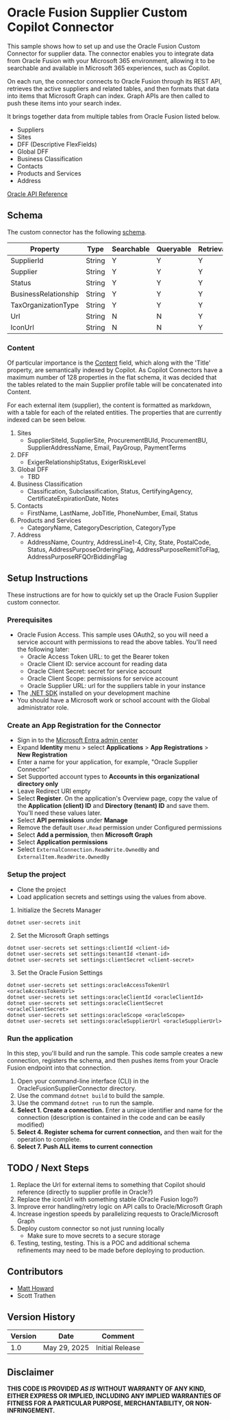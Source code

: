 # Oracle Fusion Supplier Custom Copilot Connector
This sample shows how to set up and use the Oracle Fusion Custom Connector for supplier data. The connector enables you to integrate data from Oracle Fusion with your Microsoft 365 environment, allowing it to be searchable and available in Microsoft 365 experiences, such as Copilot. 

On each run, the connector connects to Oracle Fusion through its REST API, retrieves the active suppliers and related tables, and then formats that data into items that Microsoft Graph can index. Graph APIs are then called to push these items into your search index. 

It brings together data from multiple tables from Oracle Fusion listed below.

- Suppliers
- Sites
- DFF (Descriptive FlexFields)
- Global DFF
- Business Classification
- Contacts
- Products and Services
- Address

[Oracle API Reference](https://docs.oracle.com/en/cloud/saas/procurement/25a/fapra/op-suppliers-get.html)

## Schema
The custom connector has the following [schema](https://learn.microsoft.com/en-us/graph/connecting-external-content-manage-schema).

| Property | Type | Searchable | Queryable | Retrievable | Refineable | Labels |
|----------|------|------------|-----------|-------------|------------|--------|
|SupplierId|String|Y|Y|Y|N||
|Supplier|String|Y|Y|Y|N|Title|
|Status|String|Y|Y|Y|N||
|BusinessRelationship|String|Y|Y|Y|N||
|TaxOrganizationType|String|Y|Y|Y|N||
|Url|String|N|N|Y|N|Url|
|IconUrl|String|N|N|Y|N|IconUrl|

### Content
Of particular importance is the [Content](https://learn.microsoft.com/en-us/microsoft-365-copilot/extensibility/overview-copilot-connector#copilot-connector-semantic-indexing) field, which along with the 'Title' property, are semantically indexed by Copilot. As Copilot Connectors have a maximum number of 128 properties in the flat schema, it was decided that the tables related to the main Supplier profile table will be concatenated into Content.

For each external item (supplier), the content is formatted as markdown, with a table for each of the related entities. The properties that are currently indexed can be seen below.
1. Sites
    - SupplierSiteId, SupplierSite, ProcurementBUId, ProcurementBU, SupplierAddressName, Email, PayGroup, PaymentTerms
1. DFF
    - ExigerRelationshipStatus, ExigerRiskLevel
1. Global DFF
    - TBD
1. Business Classification
    - Classification, Subclassification, Status, CertifyingAgency, CertificateExpirationDate, Notes
1. Contacts
    - FirstName, LastName, JobTitle, PhoneNumber, Email, Status
1. Products and Services
    - CategoryName, CategoryDescription, CategoryType
1. Address
    - AddressName, Country, AddressLine1-4, City, State, PostalCode, Status, AddressPurposeOrderingFlag, AddressPurposeRemitToFlag, AddressPurposeRFQOrBiddingFlag

## Setup Instructions
These instructions are for how to quickly set up the Oracle Fusion Supplier custom connector.

### Prerequisites
- Oracle Fusion Access. This sample uses OAuth2, so you will need a service account with permissions to read the above tables. You'll need the following later:
    - Oracle Access Token URL: to get the Bearer token
    - Oracle Client ID: service account for reading data
    - Oracle Client Secret: secret for service account
    - Oracle Client Scope: permissions for service account
    - Oracle Supplier URL: url for the suppliers table in your instance
- The [.NET SDK](https://dotnet.microsoft.com/en-us/download) installed on your development machine
- You should have a Microsoft work or school account with the Global administrator role.

### Create an App Registration for the Connector
- Sign in to the [Microsoft Entra admin center](entra.microsoft.com)
- Expand **Identity** menu > select **Applications** > **App Registrations** > **New Registration**
- Enter a name for your application, for example, "Oracle Supplier Connector"
- Set Supported account types to **Accounts in this organizational directory only**
- Leave Redirect URI empty
- Select **Register**. On the application's Overview page, copy the value of the **Application (client) ID** and **Directory (tenant) ID** and save them. You'll need these values later.
- Select **API permissions** under **Manage**
- Remove the default ```User.Read``` permission under Configured permissions
- Select **Add a permission**, then **Microsoft Graph**
- Select **Application permissions**
- Select ```ExternalConnection.ReadWrite.OwnedBy``` and ```ExternalItem.ReadWrite.OwnedBy```

### Setup the project
- Clone the project
- Load application secrets and settings using the values from above. 

1. Initialize the Secrets Manager
```
dotnet user-secrets init
```

2. Set the Microsoft Graph settings

```
dotnet user-secrets set settings:clientId <client-id>
dotnet user-secrets set settings:tenantId <tenant-id>
dotnet user-secrets set settings:clientSecret <client-secret>
```
3. Set the Oracle Fusion Settings

```
dotnet user-secrets set settings:oracleAccessTokenUrl <oracleAccessTokenUrl>
dotnet user-secrets set settings:oracleClientId <oracleClientId>
dotnet user-secrets set settings:oracleClientSecret <oracleClientSecret>
dotnet user-secrets set settings:oracleScope <oracleScope>
dotnet user-secrets set settings:oracleSupplierUrl <oracleSupplierUrl>
```

### Run the application
In this step, you'll build and run the sample. This code sample creates a new connection, registers the schema, and then pushes items from your Oracle Fusion endpoint into that connection.
1. Open your command-line interface (CLI) in the OracleFusionSupplierConnector directory.
2. Use the command ```dotnet build``` to build the sample.
3. Use the command ```dotnet run``` to run the sample.
4. **Select 1. Create a connection.** Enter a unique identifier and name for the connection (description is contained in the code and can be easily modified)
5. **Select 4. Register schema for current connection,** and then wait for the operation to complete.
6. **Select 7. Push ALL items to current connection**

## TODO / Next Steps
1. Replace the Url for external items to something that Copilot should reference (directly to supplier profile in Oracle?)
1. Replace the iconUrl with something stable (Oracle Fusion logo?)
1. Improve error handling/retry logic on API calls to Oracle/Microsoft Graph
1. Increase ingestion speeds by parallelizing requests to Oracle/Microsoft Graph
1. Deploy custom connector so not just running locally
    - Make sure to move secrets to a secure storage
1. Testing, testing, testing. This is a POC and additional schema refinements may need to be made before deploying to production.

## Contributors
 - [Matt Howard](https://github.com/Howard-Matthew)
 - Scott Trathen

 ## Version History
 |Version|Date|Comment|
 |--|--|--|
 |1.0|May 29, 2025|Initial Release|


 ## Disclaimer
 **THIS CODE IS PROVIDED *AS IS* WITHOUT WARRANTY OF ANY KIND, EITHER EXPRESS OR IMPLIED, INCLUDING ANY IMPLIED WARRANTIES OF FITNESS FOR A PARTICULAR PURPOSE, MERCHANTABILITY, OR NON-INFRINGEMENT.**
